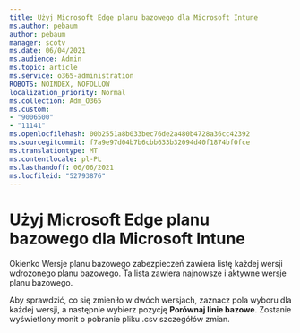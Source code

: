 ```yaml
---
title: Użyj Microsoft Edge planu bazowego dla Microsoft Intune
ms.author: pebaum
author: pebaum
manager: scotv
ms.date: 06/04/2021
ms.audience: Admin
ms.topic: article
ms.service: o365-administration
ROBOTS: NOINDEX, NOFOLLOW
localization_priority: Normal
ms.collection: Adm_O365
ms.custom:
- "9006500"
- "11141"
ms.openlocfilehash: 00b2551a8b033bec76de2a480b4728a36cc42392
ms.sourcegitcommit: f7a9e97d04b7b6cbb633b32094d40f1874bf0fce
ms.translationtype: MT
ms.contentlocale: pl-PL
ms.lasthandoff: 06/06/2021
ms.locfileid: "52793876"
---
```

# <a name="use-microsoft-edge-baseline-settings-for-microsoft-intune"></a>Użyj Microsoft Edge planu bazowego dla Microsoft Intune

Okienko Wersje planu bazowego zabezpieczeń zawiera listę każdej wersji wdrożonego planu bazowego. Ta lista zawiera najnowsze i aktywne wersje planu bazowego.

Aby sprawdzić, co się zmieniło w dwóch wersjach, zaznacz pola wyboru dla każdej wersji, a następnie wybierz pozycję **Porównaj linie bazowe**. Zostanie wyświetlony monit o pobranie pliku .csv szczegółów zmian.